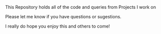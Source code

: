 
This Repository holds all of the code and queries from Projects I work on

Please let me know if you have questions or sugestions.

I really do hope you enjoy this and others to come!
